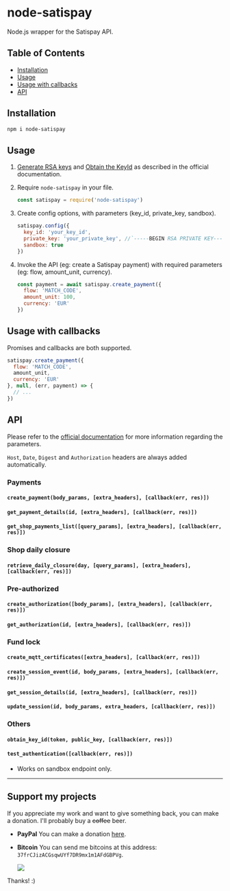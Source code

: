 # node-satispay

Node.js wrapper for the Satispay API.


## Table of Contents
- [Installation](#installation)
- [Usage](#usage)
- [Usage with callbacks](#usage-with-callbacks)
- [API](#api)


## Installation

```sh
npm i node-satispay
```


## Usage

1. [Generate RSA keys](https://developers.satispay.com/reference#genereate-rsa-keys) and [Obtain the KeyId](https://developers.satispay.com/reference#keyid) as described in the official documentation.

2. Require `node-satispay` in your file.
    ```js
    const satispay = require('node-satispay')
    ```

3. Create config options, with parameters (key_id, private_key, sandbox).
    ```js
    satispay.config({
      key_id: 'your_key_id',
      private_key: 'your_private_key', //`-----BEGIN RSA PRIVATE KEY-----\n[...]\n-----END RSA PRIVATE KEY-----`
      sandbox: true
    })
    ```

1. Invoke the API (eg: create a Satispay payment) with required parameters (eg: flow, amount_unit, currency).
    ```js
    const payment = await satispay.create_payment({
      flow: 'MATCH_CODE',
      amount_unit: 100,
      currency: 'EUR'
    })
    ```


## Usage with callbacks

Promises and callbacks are both supported.
```js
satispay.create_payment({
  flow: 'MATCH_CODE',
  amount_unit,
  currency: 'EUR'
}, null, (err, payment) => {
  // ...
})
```

## API

Please refer to the [official documentation](https://developers.satispay.com/reference) for more information regarding the parameters.

`Host`, `Date`, `Digest` and `Authorization` headers are always added automatically.

### Payments

#### `create_payment(body_params, [extra_headers], [callback(err, res)])`

#### `get_payment_details(id, [extra_headers], [callback(err, res)])`

#### `get_shop_payments_list([query_params], [extra_headers], [callback(err, res)])`


### Shop daily closure

#### `retrieve_daily_closure(day, [query_params], [extra_headers], [callback(err, res)])`


### Pre-authorized

#### `create_authorization([body_params], [extra_headers], [callback(err, res)])`

#### `get_authorization(id, [extra_headers], [callback(err, res)])`


### Fund lock

#### `create_mqtt_certificates([extra_headers], [callback(err, res)])`

#### `create_session_event(id, body_params, [extra_headers], [callback(err, res)])`

#### `get_session_details(id, [extra_headers], [callback(err, res)])`

#### `update_session(id, body_params, extra_headers, [callback(err, res)])`


### Others

#### `obtain_key_id(token, public_key, [callback(err, res)])`

#### `test_authentication([callback(err, res)])`
- Works on sandbox endpoint only.

---

## Support my projects
If you appreciate my work and want to give something back, you can make a donation. I'll probably buy a ~~coffee~~ beer.

- **PayPal**
	You can make a donation [here](https://www.paypal.com/cgi-bin/webscr?cmd=_donations&business=ASQ5SYTCM7VXG&item_name=node-satispay+donations&currency_code=EUR).

- **Bitcoin**
	You can send me bitcoins at this address: `37frCJizACGsqwUYf7DR9mx1m1AFdGBPVg`.

	![](https://i.imgur.com/YdtUCxv.png)

Thanks! :)